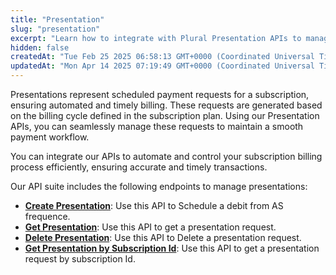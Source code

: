 ```yaml
---
title: "Presentation"
slug: "presentation"
excerpt: "Learn how to integrate with Plural Presentation APIs to manage scheduled payment requests generated for subscriptions based on their billing cycles."
hidden: false
createdAt: "Tue Feb 25 2025 06:58:13 GMT+0000 (Coordinated Universal Time)"
updatedAt: "Mon Apr 14 2025 07:19:49 GMT+0000 (Coordinated Universal Time)"
---
```

Presentations represent scheduled payment requests for a subscription, ensuring automated and timely billing. These requests are generated based on the billing cycle defined in the subscription plan. Using our Presentation APIs, you can seamlessly manage these requests to maintain a smooth payment workflow.

You can integrate our APIs to automate and control your subscription billing process efficiently, ensuring accurate and timely transactions.

Our API suite includes the following endpoints to manage presentations:

- **<a href="https://developer.pluralonline.com/reference/create-presentation" target="_blank">Create Presentation</a>**: Use this API to Schedule a debit from AS frequence.
- **<a href="https://developer.pluralonline.com/reference/get-presentation" target="_blank">Get Presentation</a>**: Use this API to get a presentation request.
- **<a href="https://developer.pluralonline.com/reference/delete-presentation" target="_blank">Delete Presentation</a>**: Use this API to Delete a presentation request.
- **<a href="https://developer.pluralonline.com/reference/get-presentation-by-subscription-id" target="_blank">Get Presentation by Subscription Id</a>**: Use this API to get a presentation request by subscription Id.
